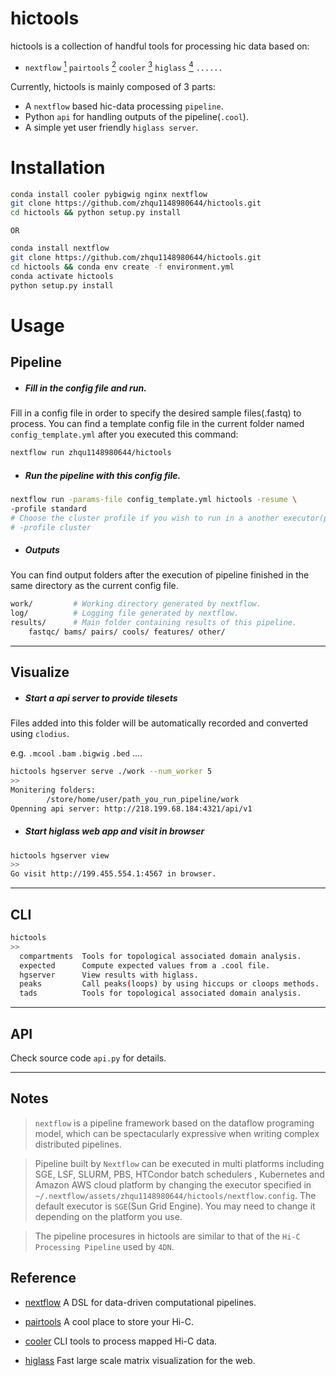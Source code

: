 # hictools

hictools is a collection of handful tools for processing hic data based on:

- `nextflow` [<sup>1</sup>](#1) `pairtools` [<sup>2</sup>](#2) `cooler` [<sup>3</sup>](#3) `higlass` [<sup>4</sup>](#4) `......`

Currently, hictools is mainly composed of 3 parts:

- A `nextflow` based hic-data processing `pipeline`.
- Python `api` for handling outputs of the pipeline(`.cool`).
- A simple yet user friendly `higlass server`.


# Installation


```bash
conda install cooler pybigwig nginx nextflow
git clone https://github.com/zhqu1148980644/hictools.git
cd hictools && python setup.py install
```

`OR`

```bash
conda install nextflow
git clone https://github.com/zhqu1148980644/hictools.git
cd hictools && conda env create -f environment.yml
conda activate hictools
python setup.py install
```


# Usage

## Pipeline

- #####  Fill in the config file and run.

 Fill in a config file in order to  specify the desired sample files(.fastq) to process.
You can find a template config file in the current folder named `config_template.yml` after you executed this command:

```bash
nextflow run zhqu1148980644/hictools
```

- ##### Run the pipeline with this config file.

```bash
nextflow run -params-file config_template.yml hictools -resume \
-profile standard
# Choose the cluster profile if you wish to run in a another executor(platform) by using:
# -profile cluster
```
 
- ##### Outputs

You can find output folders after the execution of pipeline finished in the same directory as the current config file.

```bash
work/         # Working directory generated by nextflow.
log/          # Logging file generated by nextflow.
results/      # Main folder containing results of this pipeline.
    fastqc/ bams/ pairs/ cools/ features/ other/
```

***

## Visualize

- ##### Start a api server to provide tilesets

Files added into this folder will be automatically recorded and converted using `clodius`.

e.g. `.mcool` `.bam` `.bigwig` `.bed` ....

```bash
hictools hgserver serve ./work --num_worker 5
>>
Monitering folders:
        /store/home/user/path_you_run_pipeline/work
Openning api server: http://218.199.68.184:4321/api/v1
```

- ##### Start higlass web app and visit in browser

```bash
hictools hgserver view
>>
Go visit http://199.455.554.1:4567 in browser.
```

***

## CLI

```bash
hictools
>>
  compartments  Tools for topological associated domain analysis.
  expected      Compute expected values from a .cool file.
  hgserver      View results with higlass.
  peaks         Call peaks(loops) by using hiccups or cloops methods.
  tads          Tools for topological associated domain analysis.
```

***

## API

Check source code `api.py` for details.

---

## Notes

> `nextflow` is a pipeline framework based on the dataflow programing model, which can be spectacularly expressive when writing complex distributed pipelines.

> Pipeline built by `Nextflow` can be executed in multi platforms including SGE, LSF, SLURM, PBS, HTCondor batch schedulers , Kubernetes and Amazon AWS cloud platform by changing the executor specified in `~/.nextflow/assets/zhqu1148980644/hictools/nextflow.config`. The default executor is `SGE`(Sun Grid Engine). You may need to change it depending on the platform you use.

> The pipeline procesures in hictools are similar to that of the `Hi-C Processing Pipeline` used by `4DN`.

 ## Reference

- [nextflow](https://github.com/nextflow-io/nextflow "nextflow") A DSL for data-driven computational pipelines. <a class="anchor" id="1"></a>

- [pairtools](https://github.com/mirnylab/cooler "pairtools") A cool place to store your Hi-C. <a class="anchor" id="2"></a>

- [cooler](https://github.com/mirnylab/pairtools "cooler") CLI tools to process mapped Hi-C data. <a class="anchor" id="3"></a>

- [higlass](https://github.com/higlass/higlass "higlass") Fast large scale matrix visualization for the web. <a class="anchor" id="4"></a>
